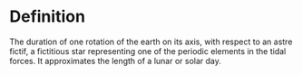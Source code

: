 # Definition

The duration of one rotation of the earth on its axis, with respect to
an astre fictif, a fictitious star representing one of the periodic
elements in the tidal forces. It approximates the length of a lunar or
solar day.

